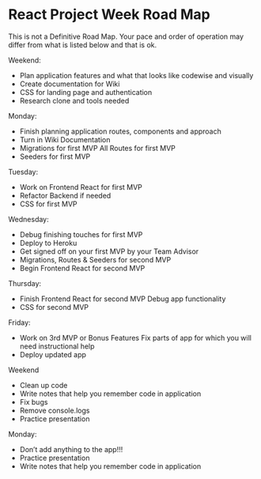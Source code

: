 # React Project Week Road Map

This is not a Definitive Road Map. Your pace and order of operation may differ from what is listed below and that is ok.

Weekend:

- Plan application features and what that looks like codewise and visually
- Create documentation for Wiki
- CSS for landing page and authentication
- Research clone and tools needed

Monday:

- Finish planning application routes, components and approach
- Turn in Wiki Documentation
- Migrations for first MVP
  All Routes for first MVP
- Seeders for first MVP

Tuesday:

- Work on Frontend React for first MVP
- Refactor Backend if needed
- CSS for first MVP

Wednesday:

- Debug finishing touches for first MVP
- Deploy to Heroku
- Get signed off on your first MVP by your Team Advisor
- Migrations, Routes & Seeders for second MVP
- Begin Frontend React for second MVP

Thursday:

- Finish Frontend React for second MVP
  Debug app functionality
- CSS for second MVP

Friday:

- Work on 3rd MVP or Bonus Features
  Fix parts of app for which you will need instructional help
- Deploy updated app

Weekend

- Clean up code
- Write notes that help you remember code in application
- Fix bugs
- Remove console.logs
- Practice presentation

Monday:

- Don’t add anything to the app!!!
- Practice presentation
- Write notes that help you remember code in application
